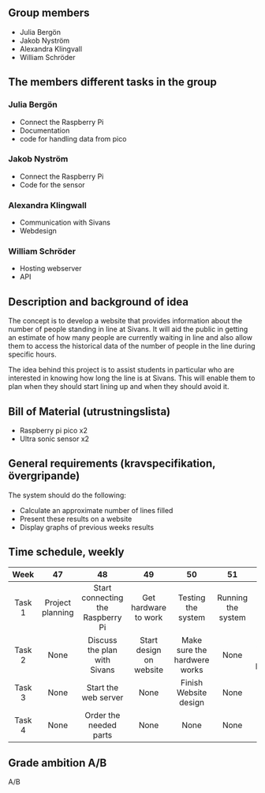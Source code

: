 ## Group members
- Julia Bergön
- Jakob Nyström
- Alexandra Klingvall
- William Schröder

## The members different tasks in the group
### Julia Bergön
- Connect the Raspberry Pi
- Documentation
- code for handling data from pico


### Jakob Nyström
- Connect the Raspberry Pi
- Code for the sensor


### Alexandra Klingwall
- Communication with Sivans
- Webdesign

### William Schröder
- Hosting webserver
- API

## Description and background of idea
The concept is to develop a website that provides information about the number of people standing in line at Sivans. It will aid the public in getting an estimate of how many people are currently waiting in line and also allow them to access the historical data of the number of people in the line during specific hours. 

The idea behind this project is to assist students in particular who are interested in knowing how long the line is at Sivans. This will enable them to plan when they should start lining up and when they should avoid it.

## Bill of Material (utrustningslista)
 - Raspberry pi pico x2
 - Ultra sonic sensor x2

## General requirements (kravspecifikation, övergripande)
The system should do the following:
- Calculate an approximate number of lines filled
- Present these results on a website
- Display graphs of previous weeks results
## Time schedule, weekly
| Week | 47 | 48 | 49 | 50 | 51 | 52 | 01 | 02 |
|:----:|:--:|:--:|:--:|:--:|:--:|:--:|:--:|:--:|
|Task 1 | Project planning | Start connecting the Raspberry Pi | Get hardware to work | Testing the system | Running the system | Evaluating the results | Start writing the report | Finish writing the report |
| Task 2 | None | Discuss the plan with Sivans | Start design on website | Make sure the hardwere works | None | Start writing on the presentation | Finish writing the presentation | Present the project | 
| Task 3 | None | Start the web server | None| Finish Website design | None | None | Record youtube video | None |
| Task 4| None | Order the needed parts | None | None | None | None | None | None | 

## Grade ambition A/B
A/B
